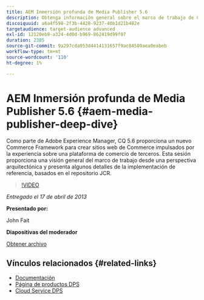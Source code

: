```yaml
---
title: AEM Inmersión profunda de Media Publisher 5.6
description: Obtenga información general sobre el marco de trabajo de Commerce CQ 5.6 desde una perspectiva arquitectónica. Conozca los detalles de la implementación de referencia, en función del repositorio JCR.
discoiquuid: a6a4f598-2f3b-4428-9237-40b1d21b482e
targetaudience: target-audience advanced
exl-id: 12120eb9-a324-4d0d-b969-862419d99f07
duration: 2385
source-git-commit: 9a297cda953d4414131657f9ac84580aea0eabeb
workflow-type: tm+mt
source-wordcount: '110'
ht-degree: 1%

---
```


# AEM Inmersión profunda de Media Publisher 5.6 {#aem-media-publisher-deep-dive}

Como parte de Adobe Experience Manager, CQ 5.6 proporciona un nuevo Commerce Framework para crear sitios web de Commerce impulsados por la experiencia sobre una plataforma de comercio de terceros. Esta sesión proporciona una visión general del marco de trabajo desde una perspectiva arquitectónica y presenta algunos detalles de la implementación de referencia, basados en el repositorio JCR.

>[!VIDEO](https://video.tv.adobe.com/v/19574/?quality=9)

*Entregado el 17 de abril de 2013*

**Presentado por:**

John Fait

**Diapositivas del moderador**

[Obtener archivo](assets/cq-gems-aem-media-publisher-04-17-2013-final.pdf)

## Vínculos relacionados {#related-links}

* [Documentación](https://docs.adobe.com/content/docs/en/cq/5-6-1/media-publisher.html)
* [Página de productos DPS](https://www.adobe.com/ca/products/digital-publishing-suite-family.html)
* [Cloud Service DPS](https://helpx.adobe.com/es/digital-publishing-suite/help/eol-statement-for-dpsc.html)
